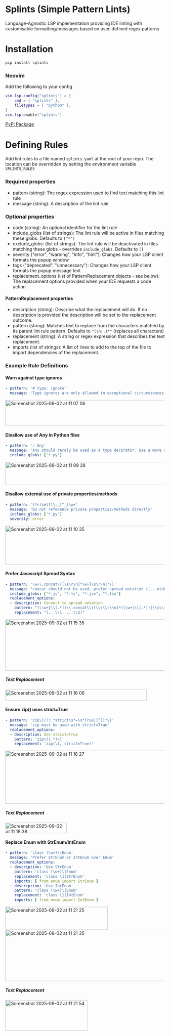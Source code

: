 # Splints (Simple Pattern Lints)
Language-Agnostic LSP implementation providing IDE linting with customisable formatting/messages based on user-defined regex patterns

# Installation
```sh
pip install splints
```

### Neovim
Add the following to your config
```lua
vim.lsp.config["splints"] = {
    cmd = { "splints" },
    filetypes = { "python" },
}
vim.lsp.enable("splints")
```

[PyPI Package](https://pypi.org/project/splints)

# Defining Rules
Add lint rules to a file named `splints.yaml` at the root of your repo. The location can be overridden by setting the environment variable `SPLINTS_RULES`


### Required properties
- pattern (string): The regex expression used to find text matching this lint rule
- message (string): A description of the lint rule

### Optional properties
- code (string): An optional identifier for the lint rule
- include_globs (list of strings): The lint rule will be active in files matching these globs. Defaults to `["*"]`
- exclude_globs: (list of strings): The lint rule will be deactivated in files matching these globs - overrides `include_globs`. Defaults to `[]`
- severity ("error", "warning", "info", "hint"): Changes how your LSP client formats the popup window
- tags ("deprecated", "unnecessary"): Changes how your LSP client formats the popup message text
- replacement_options (list of PatternReplacement objects - see below): The replacement options provided when your IDE requests a code action.

#### PatternReplacement properties
- description (string): Describe what the replacement will do. If no description is provided the description will be set to the replacement outcome.
- pattern (string): Matches text to replace from the characters matched by its parent lint rule pattern. Defaults to `"(\n|.)*"` (replaces all characters)
- replacement (string): A string or regex expression that describes the text replacement.
- imports (list of strings): A list of lines to add to the top of the file to import dependencies of the replacement.

### Example Rule Definitions
#### Warn against type ignores
```yaml
- pattern: '# type: ignore'
  message: 'Type ignores are only allowed in exceptional circumstances'
```
<img width="651" height="82" alt="Screenshot 2025-09-02 at 11 07 06" src="https://github.com/user-attachments/assets/0f6d7c86-5b49-4393-b919-606f25a39604" />

#### Disallow use of Any in Python files
```yaml
- pattern: ': Any'
  message: 'Any should rarely be used as a type decorator. Use a more descriptive type'
  include_globs: ['*.py']
```
<img width="587" height="73" alt="Screenshot 2025-09-02 at 11 09 28" src="https://github.com/user-attachments/assets/1fdbd0c8-35bb-4d25-af9c-8f9d0700af69" />

#### Disallow external use of private properties/methods
```yaml
- pattern: '(?<!self)\._[^_]\w+'
  message: 'Do not reference private properties/methods directly'
  include_globs: ['*.py']
  severity: error
```
<img width="833" height="123" alt="Screenshot 2025-09-02 at 11 10 35" src="https://github.com/user-attachments/assets/fb0d6b33-dfac-4bb6-b8ca-daa9209fd4d5" />

#### Prefer Javascript Spread Syntax
```yaml
- pattern: '\w+\.concat\([\s\r\n]*\w+[\s\r\n]*\)'
  message: "concat should not be used. prefer spread notation ([...oldArr, ...newValues])"
  include_globs: ["*.js", "*.ts", "*.jsx", "*.tsx"]
  replacement_options:
  - description: Convert to spread notation
    pattern: "(\\w+|\\[.*])\\.concat\\([\\s\\r\\n]*(\\w+|\\[.*])[\\s\\r\\n]*\\)"
    replacement: "[...\\1, ...\\2]"
```
<img width="662" height="162" alt="Screenshot 2025-09-02 at 11 15 35" src="https://github.com/user-attachments/assets/9160f3b2-ac66-47c5-9ef2-b1d999016fc8" />

##### Text Replacement

<img width="447" height="35" alt="Screenshot 2025-09-02 at 11 16 06" src="https://github.com/user-attachments/assets/3a9c03fa-ecfb-424b-b1ad-d4dbb4d308db" />

#### Ensure zip() uses strict=True
```yaml
- pattern: 'zip\((?!.*strict\s*=\s*True)[^)]*\)'
  message: 'zip must be used with strict=True'
  replacement_options:
  - description: Use strict=True
    pattern: 'zip\((.*)\)'
    replacement: 'zip(\1, strict=True)'
```
<img width="662" height="168" alt="Screenshot 2025-09-02 at 11 18 27" src="https://github.com/user-attachments/assets/68e9cd60-fef5-4b3a-ae43-e6368643e561" />

##### Text Replacement

<img width="194" height="33" alt="Screenshot 2025-09-02 at 11 18 38" src="https://github.com/user-attachments/assets/d690c6c1-e45f-42a9-982d-b6129a94b8e4" />

#### Replace Enum with StrEnum/IntEnum
```yaml
- pattern: 'class (\w+)\(Enum'
  message: 'Prefer StrEnum or IntEnum over Enum'
  replacement_options:
  - description: 'Use StrEnum'
    pattern: 'class (\w+)\(Enum'
    replacement: 'class \1(StrEnum'
    imports: [ from enum import StrEnum ]
  - description: 'Use IntEnum'
    pattern: 'class (\w+)\(Enum'
    replacement: 'class \1(IntEnum'
    imports: [ from enum import IntEnum ]
```
<img width="324" height="73" alt="Screenshot 2025-09-02 at 11 21 25" src="https://github.com/user-attachments/assets/f937b7fa-2ca2-4017-98a6-80cb6bc9b4ca" />
<img width="672" height="162" alt="Screenshot 2025-09-02 at 11 21 35" src="https://github.com/user-attachments/assets/988a569f-e08a-47cd-9e9b-bc2cbef727c3" />

##### Text Replacement

<img width="261" height="97" alt="Screenshot 2025-09-02 at 11 21 54" src="https://github.com/user-attachments/assets/2cf8f202-0a6a-45a0-b8f5-ecea699f339e" />
